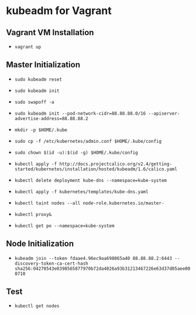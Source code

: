# kubeadm for Vagrant

## Vagrant VM Installation
- `vagrant up`

## Master Initialization
- `sudo kubeadm reset`
- `sudo kubeadm init`
- `sudo swapoff -a`
- `sudo kubeadm init --pod-network-cidr=88.88.88.0/16 --apiserver-advertise-address=88.88.88.2`
- `mkdir -p $HOME/.kube`
- `sudo cp -f /etc/kubernetes/admin.conf $HOME/.kube/config`
- `sudo chown $(id -u):$(id -g) $HOME/.kube/config`

- `kubectl apply -f http://docs.projectcalico.org/v2.4/getting-started/kubernetes/installation/hosted/kubeadm/1.6/calico.yaml`
- `kubectl delete deployment kube-dns --namespace=kube-system`
- `kubectl apply -f kubernetes/templates/kube-dns.yaml`
- `kubectl taint nodes --all node-role.kubernetes.io/master-`
- `kubectl proxy&`
- `kubectl get po --namespace=kube-system`

## Node Initialization
- `kubeadm join --token fdaae4.96ec9aa698065a40 88.88.88.2:6443 --discovery-token-ca-cert-hash sha256:04270543e0398565877970b72da4026a93b31213467226e63d37d05aee000710`

## Test
- `kubectl get nodes`
